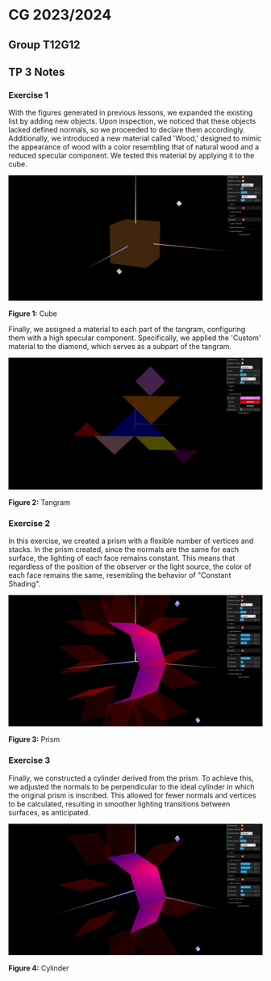 # CG 2023/2024

## Group T12G12

## TP 3 Notes

### Exercise 1

With the figures generated in previous lessons, we expanded the existing list by adding new objects. Upon inspection, we noticed that these objects lacked defined normals, so we proceeded to declare them accordingly. Additionally, we introduced a new material called 'Wood,' designed to mimic the appearance of wood with a color resembling that of natural wood and a reduced specular component. We tested this material by applying it to the cube.

![Screenshot 1](screenshots/CG-t12g12-tp3-1.png)

**Figure 1:** Cube

Finally, we assigned a material to each part of the tangram, configuring them with a high specular component. Specifically, we applied the 'Custom' material to the diamond, which serves as a subpart of the tangram.

![Screenshot 2](screenshots/CG-t12g12-tp3-2.png)

**Figure 2:** Tangram


### Exercise 2

In this exercise, we created a prism with a flexible number of vertices and stacks. In the prism created, since the normals are the same for each surface, the lighting of each face remains constant. This means that regardless of the position of the observer or the light source, the color of each face remains the same, resembling the behavior of "Constant Shading".

![Screenshot 3](screenshots/CG-t12g12-tp3-3.png)

**Figure 3:** Prism


### Exercise 3

Finally, we constructed a cylinder derived from the prism. To achieve this, we adjusted the normals to be perpendicular to the ideal cylinder in which the original prism is inscribed. This allowed for fewer normals and vertices to be calculated, resulting in smoother lighting transitions between surfaces, as anticipated.

![Screenshot 4](screenshots/CG-t12g12-tp3-4.png)

**Figure 4:** Cylinder
